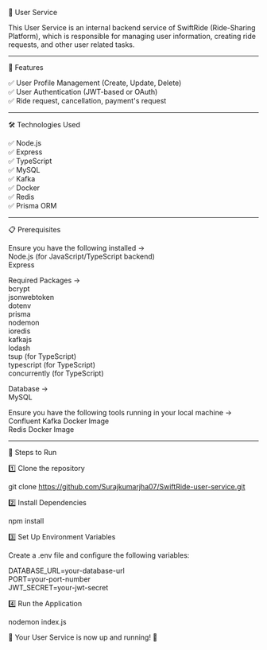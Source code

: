 👤 User Service

This User Service is an internal backend service of SwiftRide (Ride-Sharing Platform), which is responsible for managing user information, creating ride requests, and other user related tasks.

-----------------------------------------------------------------------------------------------------------------------------------------------

🚀 Features

✅ User Profile Management (Create, Update, Delete)  
✅ User Authentication (JWT-based or OAuth)  
✅ Ride request, cancellation, payment's request  

-----------------------------------------------------------------------------------------------------------------------------------------------

🛠 Technologies Used

✅ Node.js  
✅ Express  
✅ TypeScript  
✅ MySQL  
✅ Kafka  
✅ Docker  
✅ Redis  
✅ Prisma ORM  

-----------------------------------------------------------------------------------------------------------------------------------------------

📋 Prerequisites  

Ensure you have the following installed ->    
Node.js (for JavaScript/TypeScript backend)  
Express  

Required Packages ->  
bcrypt  
jsonwebtoken  
dotenv  
prisma  
nodemon  
ioredis  
kafkajs  
lodash  
tsup (for TypeScript)  
typescript (for TypeScript)  
concurrently (for TypeScript)  

Database ->  
MySQL 

Ensure you have the following tools running in your local machine ->  
Confluent Kafka Docker Image  
Redis Docker Image  

-----------------------------------------------------------------------------------------------------------------------------------------------

📌 Steps to Run

1️⃣ Clone the repository

git clone https://github.com/Surajkumarjha07/SwiftRide-user-service.git

2️⃣ Install Dependencies

npm install

3️⃣ Set Up Environment Variables

Create a .env file and configure the following variables:

DATABASE_URL=your-database-url  
PORT=your-port-number  
JWT_SECRET=your-jwt-secret  

4️⃣ Run the Application

nodemon index.js

🚀 Your User Service is now up and running! 🎉

